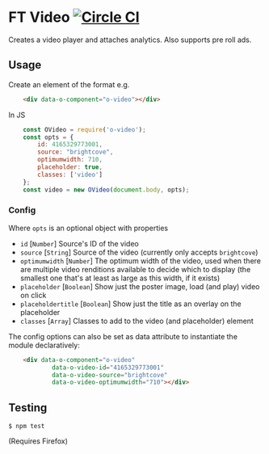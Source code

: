 # FT Video [![Circle CI](https://circleci.com/gh/Financial-Times/o-video.svg?style=svg)](https://circleci.com/gh/Financial-Times/o-video)

Creates a video player and attaches analytics. Also supports pre roll ads.

## Usage

Create an element of the format e.g.

```html
    <div data-o-component="o-video"></div>
```

In JS

```js
    const OVideo = require('o-video');
    const opts = {
        id: 4165329773001,
        source: "brightcove",
        optimumwidth: 710,
        placeholder: true,
        classes: ['video']
    };
    const video = new OVideo(document.body, opts);
```

### Config

Where `opts` is an optional object with properties

 * `id` [`Number`] Source's ID of the video
 * `source` [`String`] Source of the video (currently only accepts `brightcove`)
 * `optimumwidth` [`Number`] The optimum width of the video, used when there are multiple video renditions available to
 decide which to display (the smallest one that's at least as large as this width, if it exists)
 * `placeholder` [`Boolean`] Show just the poster image, load (and play) video on click
 * `placeholdertitle` [`Boolean`] Show just the title as an overlay on the placeholder
 * `classes` [`Array`] Classes to add to the video (and placeholder) element

The config options can also be set as data attribute to instantiate the module declaratively:

```html
    <div data-o-component="o-video"
            data-o-video-id="4165329773001"
            data-o-video-source="brightcove"
            data-o-video-optimumwidth="710"></div>
```

## Testing

    $ npm test

(Requires Firefox)
